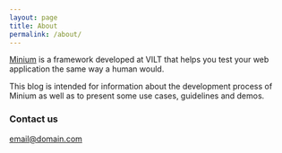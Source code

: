 ```yaml
---
layout: page
title: About
permalink: /about/
---
```


[Minium](http://minium.vilt.io/) is a framework developed at VILT that helps you test your web application the same way a human would.

This blog is intended for information about the development process of Minium as well as to present some use cases, guidelines and demos.

### Contact us

[email@domain.com](mailto:minium@vilt-group.com)

